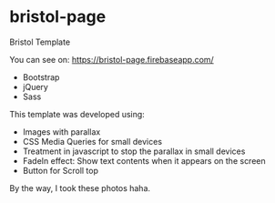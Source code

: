 # bristol-page
Bristol Template

You can see on: https://bristol-page.firebaseapp.com/

- Bootstrap
- jQuery
- Sass

This template was developed using:

- Images with parallax
- CSS Media Queries for small devices
- Treatment in javascript to stop the parallax in small devices
- FadeIn effect: Show text contents when it appears on the screen
- Button for Scroll top

By the way, I took these photos haha.

